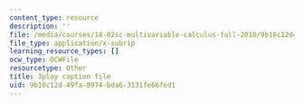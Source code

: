 ```yaml
---
content_type: resource
description: ''
file: /media/courses/18-02sc-multivariable-calculus-fall-2010/9b10c12d49fa8974bda63131fe66fed1_9rVojYcPeoU.srt
file_type: application/x-subrip
learning_resource_types: []
ocw_type: OCWFile
resourcetype: Other
title: 3play caption file
uid: 9b10c12d-49fa-8974-bda6-3131fe66fed1
---
```

